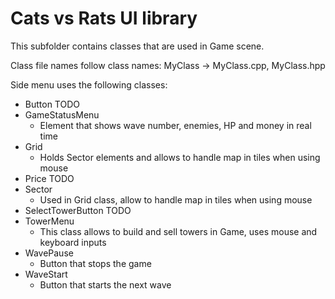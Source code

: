 # Cats vs Rats UI library

This subfolder contains classes that are used
in Game scene.

Class file names follow class names:
MyClass -> MyClass.cpp, MyClass.hpp

Side menu uses the following classes:

- Button TODO
- GameStatusMenu
    - Element that shows wave number, enemies, HP and money
      in real time
- Grid
    - Holds Sector elements and allows to handle map in tiles
      when using mouse
- Price TODO
- Sector
    - Used in Grid class, allow to handle map in
      tiles when using mouse
- SelectTowerButton TODO
- TowerMenu
    - This class allows to build and sell towers in Game,
      uses mouse and keyboard inputs
- WavePause
    - Button that stops the game
- WaveStart
    - Button that starts the next wave

